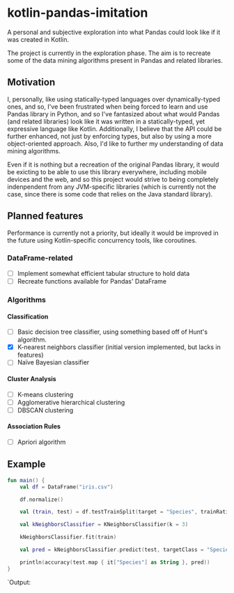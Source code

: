 # kotlin-pandas-imitation
A personal and subjective exploration into what Pandas could look like if it was created in Kotlin.

The project is currently in the exploration phase. The aim is to recreate some of the data mining algorithms present in Pandas and related libraries.

## Motivation

I, personally, like using statically-typed languages over dynamically-typed ones, and so, I've been frustrated when being forced to learn and use Pandas library in Python, and so I've fantasized about what would Pandas (and related libraries) look like it was written in a statically-typed, yet expressive language like Kotlin. Additionally, I believe that the API could be further enhanced, not just by enforcing types, but also by using a more object-oriented approach. Also, I'd like to further my understanding of data mining algorithms.

Even if it is nothing but a recreation of the original Pandas library, it would be exicting to be able to use this library everywhere, including mobile devices and the web, and so this project would strive to being completely indenpendent from any JVM-specific libraries (which is currently not the case, since there is some code that relies on the Java standard library).


## Planned features

Performance is currently not a priority, but ideally it would be improved in the future using Kotlin-specific concurrency tools, like coroutines.

### DataFrame-related
- [ ] Implement somewhat efficient tabular structure to hold data
- [ ] Recreate functions available for Pandas' DataFrame

### Algorithms
#### Classification
- [ ] Basic decision tree classifier, using something based off of Hunt's algorithm.
- [X] K-nearest neighbors classifier (initial version implemented, but lacks in features)
- [ ] Naïve Bayesian classifier

#### Cluster Analysis
- [ ] K-means clustering
- [ ] Agglomerative hierarchical clustering
- [ ] DBSCAN clustering

#### Association Rules
- [ ] Apriori algorithm

## Example

```kotlin
fun main() {
    val df = DataFrame("iris.csv")

    df.normalize()

    val (train, test) = df.testTrainSplit(target = "Species", trainRatio = 0.75f, stratify = true, randomState = 42L)

    val kNeighborsClassifier = KNeighborsClassifier(k = 3)

    kNeighborsClassifier.fit(train)

    val pred = kNeighborsClassifier.predict(test, targetClass = "Species")

    println(accuracy(test.map { it["Species"] as String }, pred))
}
```

`Output: 
